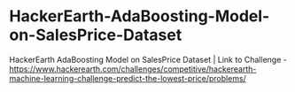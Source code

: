 # HackerEarth-AdaBoosting-Model-on-SalesPrice-Dataset
HackerEarth AdaBoosting Model on SalesPrice Dataset | Link to Challenge - https://www.hackerearth.com/challenges/competitive/hackerearth-machine-learning-challenge-predict-the-lowest-price/problems/ 
